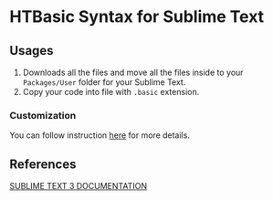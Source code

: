# HTBasic Syntax for Sublime Text

## Usages
1. Downloads all the files and move all the files inside to your `Packages/User` folder for your Sublime Text.
2. Copy your code into file with `.basic` extension.

### Customization
You can follow instruction [here](http://docs.sublimetext.info/en/latest/extensibility/syntaxdefs.html) for more details.

## References
[SUBLIME TEXT 3 DOCUMENTATION](https://www.sublimetext.com/docs/3/syntax.html)
